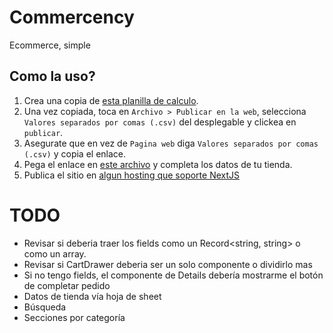 # Commercency
Ecommerce, simple

## Como la uso?
1. Crea una copia de [esta planilla de calculo](https://docs.google.com/spreadsheets/d/114Jx1sSugz0_Z4Vk65O0UDa1Drmn3d7IVeqG5yJ6JH8/edit?usp=sharing).
2. Una vez copiada, toca en `Archivo > Publicar en la web`, selecciona `Valores separados por comas (.csv)` del desplegable y clickea en `publicar`.
3. Asegurate que en vez de `Pagina web` diga `Valores separados por comas (.csv)` y copia el enlace.
4. Pega el enlace en [este archivo](./app/constants.ts) y completa los datos de tu tienda.
5. Publica el sitio en [algun hosting que soporte NextJS](https://vercel.com)

# TODO
* Revisar si deberia traer los fields como un Record<string, string> o como un array.
* Revisar si CartDrawer deberia ser un solo componente o dividirlo mas
* Si no tengo fields, el componente de Details debería mostrarme el botón de completar pedido
* Datos de tienda vía hoja de sheet
* Búsqueda
* Secciones por categoría
